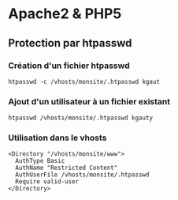 # Apache2 & PHP5

## Protection par htpasswd

### Création d'un fichier htpasswd
```
htpasswd -c /vhosts/monsite/.htpasswd kgaut
```

### Ajout d'un utilisateur à un fichier existant
```
htpasswd /vhosts/monsite/.htpasswd kgauty
```

### Utilisation dans le vhosts
```        
<Directory "/vhosts/monsite/www">
  AuthType Basic
  AuthName "Restricted Content"
  AuthUserFile /vhosts/monsite/.htpasswd
  Require valid-user
</Directory>

```
